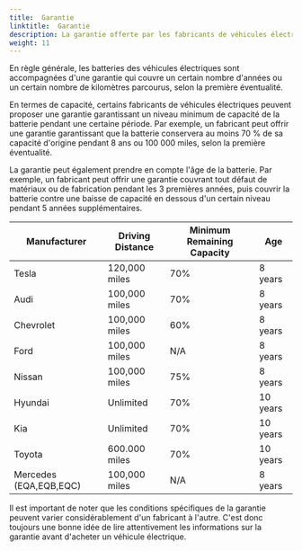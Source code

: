 ```yaml
---
title:  Garantie
linktitle:  Garantie
description: La garantie offerte par les fabricants de véhicules électriques pour leurs batteries peut varier en fonction du fabricant et du modèle spécifique du véhicule.
weight: 11
---
```

<!-- markdownlint-disable MD033 -->

En règle générale, les batteries des véhicules électriques sont accompagnées d'une garantie qui couvre un certain nombre d'années ou un certain nombre de kilomètres parcourus, selon la première éventualité.

En termes de capacité, certains fabricants de véhicules électriques peuvent proposer une garantie garantissant un niveau minimum de capacité de la batterie pendant une certaine période. Par exemple, un fabricant peut offrir une garantie garantissant que la batterie conservera au moins 70 % de sa capacité d'origine pendant 8 ans ou 100 000 miles, selon la première éventualité.

La garantie peut également prendre en compte l'âge de la batterie. Par exemple, un fabricant peut offrir une garantie couvrant tout défaut de matériaux ou de fabrication pendant les 3 premières années, puis couvrir la batterie contre une baisse de capacité en dessous d'un certain niveau pendant 5 années supplémentaires.

<table class="table table-striped border">
<thead>
<tr>
    <th>Manufacturer</th>
    <th>Driving Distance</th>
    <th>Minimum Remaining Capacity</th>
    <th>Age</th>
</tr>

</thead>
<tbody>
<tr>
    <td>Tesla</td>
    <td>120,000 miles</td>
    <td>70%</td>
    <td>8 years</td>
</tr>
<tr>
    <td>Audi</td>
    <td>100,000 miles</td>
    <td>70%</td>
    <td>8 years</td>
</tr>
<tr>
    <td>Chevrolet</td>
    <td>100,000 miles</td>
    <td>60%</td>
    <td>8 years</td>
</tr>
<tr>
    <td>Ford</td>
    <td>100,000 miles</td>
    <td>N/A</td>
    <td>8 years</td>
</tr>
<tr>
    <td>Nissan</td>
    <td>100,000 miles</td>
    <td>75%</td>
    <td> 8 years</td>
</tr>
<tr>
    <td>Hyundai</td>
    <td>Unlimited</td>
    <td>70%</td>
    <td>10 years</td>
</tr>
<tr>
    <td>Kia</td>
    <td>Unlimited</td>
    <td>70%</td>
    <td>10 years</td>
</tr>
<tr>
    <td>Toyota</td>
    <td>600.000 miles</td>
    <td>70%</td>
    <td>10 years</td>
</tr>
<tr>
    <td>Mercedes (EQA,EQB,EQC)</td>
    <td>100,000 miles</td>
    <td>N/A</td>
    <td>8 years</td>
</tr>

</body>
</table>Il est important de noter que les conditions spécifiques de la garantie peuvent varier considérablement d'un fabricant à l'autre. C'est donc toujours une bonne idée de lire attentivement les informations sur la garantie avant d'acheter un véhicule électrique.
